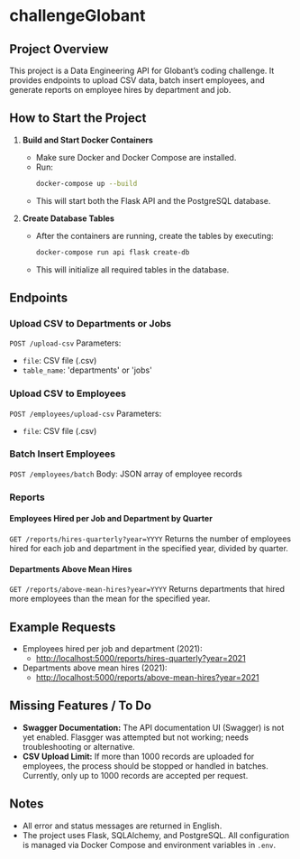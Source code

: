 
# challengeGlobant

## Project Overview
This project is a Data Engineering API for Globant’s coding challenge. It provides endpoints to upload CSV data, batch insert employees, and generate reports on employee hires by department and job.

## How to Start the Project

1. **Build and Start Docker Containers**
   - Make sure Docker and Docker Compose are installed.
   - Run:
     ```sh
     docker-compose up --build
     ```
   - This will start both the Flask API and the PostgreSQL database.

2. **Create Database Tables**
   - After the containers are running, create the tables by executing:
     ```sh
     docker-compose run api flask create-db
     ```
   - This will initialize all required tables in the database.

## Endpoints

### Upload CSV to Departments or Jobs
`POST /upload-csv`
Parameters:
  - `file`: CSV file (.csv)
  - `table_name`: 'departments' or 'jobs'

### Upload CSV to Employees
`POST /employees/upload-csv`
Parameters:
  - `file`: CSV file (.csv)

### Batch Insert Employees
`POST /employees/batch`
Body: JSON array of employee records

### Reports

#### Employees Hired per Job and Department by Quarter
`GET /reports/hires-quarterly?year=YYYY`
Returns the number of employees hired for each job and department in the specified year, divided by quarter.

#### Departments Above Mean Hires
`GET /reports/above-mean-hires?year=YYYY`
Returns departments that hired more employees than the mean for the specified year.

## Example Requests

- Employees hired per job and department (2021):
  - [http://localhost:5000/reports/hires-quarterly?year=2021](http://localhost:5000/reports/hires-quarterly?year=2021)
- Departments above mean hires (2021):
  - [http://localhost:5000/reports/above-mean-hires?year=2021](http://localhost:5000/reports/above-mean-hires?year=2021)

## Missing Features / To Do

- **Swagger Documentation:** The API documentation UI (Swagger) is not yet enabled. Flasgger was attempted but not working; needs troubleshooting or alternative.
- **CSV Upload Limit:** If more than 1000 records are uploaded for employees, the process should be stopped or handled in batches. Currently, only up to 1000 records are accepted per request.

## Notes

- All error and status messages are returned in English.
- The project uses Flask, SQLAlchemy, and PostgreSQL. All configuration is managed via Docker Compose and environment variables in `.env`.